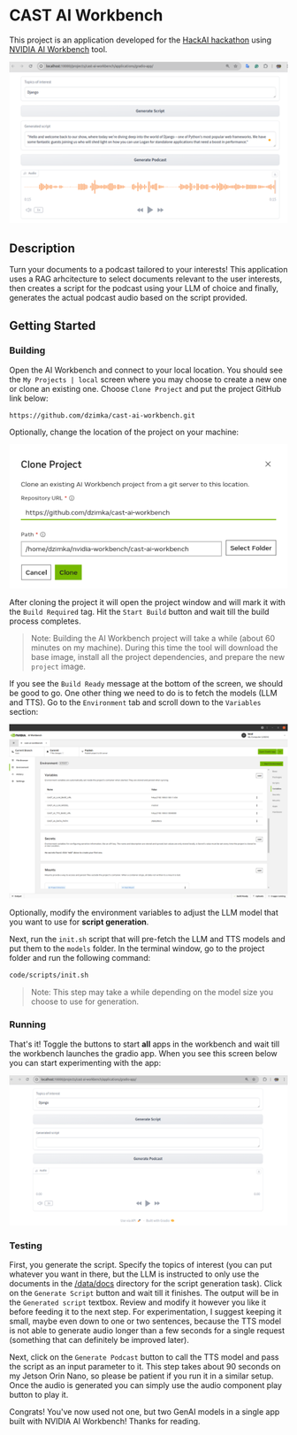 # CAST AI Workbench

This project is an application developed for the [HackAI hackathon](https://hackaichallenge.devpost.com/) using [NVIDIA AI Workbench](https://www.nvidia.com/en-us/deep-learning-ai/solutions/data-science/workbench/) tool.

![Gradio](media/gradio.png)

## Description

Turn your documents to a podcast tailored to your interests! This application uses a RAG arhcitecture to select documents relevant to the user interests, then creates a script for the podcast using your LLM of choice and finally, generates the actual podcast audio based on the script provided.

## Getting Started

### Building

Open the AI Workbench and connect to your local location. You should see the `My Projects | local` screen where you may choose to create a new one or clone an existing one. Choose `Clone Project` and put the project GitHub link below:

```
https://github.com/dzimka/cast-ai-workbench.git
```

Optionally, change the location of the project on your machine:

![Clone Project](media/clone.png)

After cloning the project it will open the project window and will mark it with the `Build Required` tag. Hit the `Start Build` button and wait till the build process completes.

> Note: Building the AI Workbench project will take a while (about 60 minutes on my machine). During this time the tool will download the base image, install all the project dependencies, and prepare the new `project` image.

If you see the `Build Ready` message at the bottom of the screen, we should be good to go. One other thing we need to do is to fetch the models (LLM and TTS). Go to the `Environment` tab and scroll down to the `Variables` section:

![Environment Variables](media/workbench-env.png)

Optionally, modify the environment variables to adjust the LLM model that you want to use for **script generation**.

Next, run the `init.sh` script that will pre-fetch the LLM and TTS models and put them to the `models` folder. In the terminal window, go to the project folder and run the following command:

```bash
code/scripts/init.sh
```

> Note: This step may take a while depending on the model size you choose to use for generation.

### Running

That's it! Toggle the buttons to start **all** apps in the workbench and wait till the workbench launches the gradio app. When you see this screen below you can start experimenting with the app:

![Gradio App](media/gradio-app.png)

### Testing

First, you generate the script. Specify the topics of interest (you can put whatever you want in there, but the LLM is instructed to only use the documents in the [/data/docs](data/docs/) directory for the script generation task). Click on the `Generate Script` button and wait till it finishes. The output will be in the `Generated script` textbox. Review and modify it however you like it before feeding it to the next step. For experimentation, I suggest keeping it small, maybe even down to one or two sentences, because the TTS model is not able to generate audio longer than a few seconds for a single request (something that can definitely be improved later).

Next, click on the `Generate Podcast` button to call the TTS model and pass the script as an input parameter to it. This step takes about 90 seconds on my Jetson Orin Nano, so please be patient if you run it in a similar setup. Once the audio is generated you can simply use the audio component play button to play it.

Congrats! You've now used not one, but two GenAI models in a single app built with NVIDIA AI Workbench! Thanks for reading.

